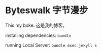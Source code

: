 # Byteswalk 字节漫步
This my boke.
这是我的博客。

installing dependencies: `bundle`

running Local Server: `bundle exec jekyll s`
